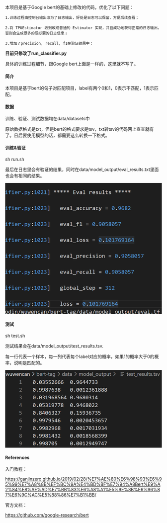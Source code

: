 本项目是基于Google bert的基础上修改的代码，优化了以下问题：

    1.训练过程由控制台输出改为了日志输出，好处是日志可以保留，方便后续查看；

    2.将 TPUEstimator 收到改成普通的 Estimator 实现，并且成功地获得正常的日志输出。否则会生成很多的没必要的日志信息；
    
    3.增加了precision, recall, f1在验证结果中；

**目前只修改了run_classifier.py**

具体的训练过程细节，跟Google bert上面是一样的，这里就不写了。

#### 简介
本项目是基于bert的句子对匹配项目，label有两个0和1，0表示不匹配，1表示匹配。

#### 数据
训练、验证、测试数据均在data/datasets中

原始数据格式是txt，但是bert的格式要求是tsv，txt转tsv的代码网上查查就有了。日后要使用模型的话，都需要这么转换一下格式。

#### 训练&验证
sh run.sh

最后在日志里会有验证的结果，同时在data/model_output/eval_results.txt里面也会有相同的结果。

![image](https://github.com/CamWu-cyber/Sogou/blob/main/bert/images/eval_re.png)

#### 测试
sh test.sh

测试结果会在data/model_output/test_results.tsv.

每一行代表一个样本，每一列代表每个label对应的概率，如果1的概率大于0的概率，说明是匹配的。

![image](https://github.com/CamWu-cyber/Sogou/blob/main/bert/images/test.png)

#### References

入门教程：

https://ganjinzero.github.io/2019/02/28/%E7%AE%80%E6%98%93%E6%95%99%E7%A8%8B%EF%BC%9A%E4%BD%BF%E7%94%A8Bert%E9%A2%84%E8%AE%AD%E7%BB%83%E6%A8%A1%E5%9E%8B%E6%96%87%E6%9C%AC%E5%88%86%E7%B1%BB/

官方文档：

https://github.com/google-research/bert

